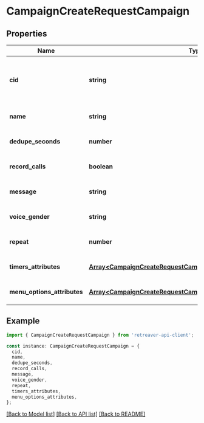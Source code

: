 # CampaignCreateRequestCampaign

## Properties

| Name                        | Type                                                                                                                                   | Description                                       | Notes                             |
| --------------------------- | -------------------------------------------------------------------------------------------------------------------------------------- | ------------------------------------------------- | --------------------------------- |
| **cid**                     | **string**                                                                                                                             | Your custom campaign ID (8 chars if not provided) | [optional] [default to undefined] |
| **name**                    | **string**                                                                                                                             |                                                   | [optional] [default to undefined] |
| **dedupe_seconds**          | **number**                                                                                                                             |                                                   | [optional] [default to undefined] |
| **record_calls**            | **boolean**                                                                                                                            |                                                   | [optional] [default to undefined] |
| **message**                 | **string**                                                                                                                             | Text-to-speech greeting                           | [optional] [default to undefined] |
| **voice_gender**            | **string**                                                                                                                             |                                                   | [optional] [default to undefined] |
| **repeat**                  | **number**                                                                                                                             | Times to repeat greeting                          | [optional] [default to 4]         |
| **timers_attributes**       | [**Array&lt;CampaignCreateRequestCampaignTimersAttributesInner&gt;**](CampaignCreateRequestCampaignTimersAttributesInner.md)           |                                                   | [optional] [default to undefined] |
| **menu_options_attributes** | [**Array&lt;CampaignCreateRequestCampaignMenuOptionsAttributesInner&gt;**](CampaignCreateRequestCampaignMenuOptionsAttributesInner.md) |                                                   | [optional] [default to undefined] |

## Example

```typescript
import { CampaignCreateRequestCampaign } from 'retreaver-api-client';

const instance: CampaignCreateRequestCampaign = {
  cid,
  name,
  dedupe_seconds,
  record_calls,
  message,
  voice_gender,
  repeat,
  timers_attributes,
  menu_options_attributes,
};
```

[[Back to Model list]](../README.md#documentation-for-models) [[Back to API list]](../README.md#documentation-for-api-endpoints) [[Back to README]](../README.md)
